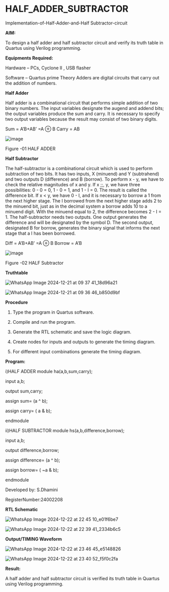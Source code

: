 # HALF_ADDER_SUBTRACTOR

Implementation-of-Half-Adder-and-Half Subtractor-circuit

**AIM:**

To design a half adder and half subtractor circuit and verify its truth table in Quartus using Verilog programming.

**Equipments Required:**

Hardware – PCs, Cyclone II , USB flasher 

Software – Quartus prime Theory Adders are digital circuits that carry out the addition of numbers.

**Half Adder**

Half adder is a combinational circuit that performs simple addition of two binary numbers. The input variables designate the augend and addend bits; the output variables produce the sum and carry. It is necessary to specify two output variables because the result may consist of two binary digits.

Sum = A’B+AB’ =A ⊕ B Carry = AB

![image](https://github.com/naavaneetha/HALF_ADDER_SUBTRACTOR/assets/154305477/bd4a0b2c-cdbc-4184-ab08-81578f121e1f)

Figure -01 HALF ADDER

**Half Subtractor**

The half-subtractor is a combinational circuit which is used to perform subtraction of two bits. It has two inputs, X (minuend) and Y (subtrahend) and two outputs D (difference) and B (borrow). To perform x - y, we have to check the relative magnitudes of x and y. If x ;;, y, we have three possibilities: 0 - 0 = 0, 1 - 0 = 1, and 1 - I = 0. The result is called the difference bit. If x < y, we have 0 - I, and it is necessary to borrow a 1 from the next higher stage. The I borrowed from the next higher stage adds 2 to the minuend bit, just as in the decimal system a borrow adds 10 to a minuend digit. With the minuend equal to 2, the difference becomes 2 - I = 1. The half-subtractor needs two outputs. One output generates the difference and will be designated by the symbol D. The second output, designated B for borrow, generates the binary signal that informs the next stage that a I has been borrowed. 

Diff = A’B+AB’ =A ⊕ B
Borrow = A’B

 ![image](https://github.com/naavaneetha/HALF_ADDER_SUBTRACTOR/assets/154305477/d76b099c-513f-4e7c-843a-e2fd028a531a)

Figure -02 HALF Subtractor

**Truthtable**

![WhatsApp Image 2024-12-21 at 09 37 41_18d96a21](https://github.com/user-attachments/assets/35b4182d-e199-4d26-9688-7629a12339d1)

![WhatsApp Image 2024-12-21 at 09 36 46_b850d9bf](https://github.com/user-attachments/assets/ad3371e7-f5fa-4623-b46e-33c01cee53e3)


**Procedure**

1.	Type the program in Quartus software.

2.	Compile and run the program.

3.	Generate the RTL schematic and save the logic diagram.

4.	Create nodes for inputs and outputs to generate the timing diagram.

5.	For different input combinations generate the timing diagram.


**Program:**

 i)HALF ADDER
 module ha(a,b,sum,carry);
 
 input a,b;
 
 output sum,carry;
 
 assign sum= (a ^ b);
 
 assign carry= ( a & b);
 
 endmodule
 
 ii)HALF SUBTRACTOR
 module hs(a,b,difference,borrow);
 
 input a,b;
 
 output difference,borrow;
 
 assign difference= (a ^ b);
 
 assign borrow= ( ~a & b);
 
 endmodule
 

Developed by: S.Dhamini

RegisterNumber:24002208

**RTL Schematic**

![WhatsApp Image 2024-12-22 at 22 45 10_e01f6be7](https://github.com/user-attachments/assets/03284168-629a-4a5a-a002-6c42331d1c3c)

![WhatsApp Image 2024-12-22 at 22 39 41_2334b6c5](https://github.com/user-attachments/assets/ffc8c88a-1802-43e4-b2ca-e0a49b584f83)

**Output/TIMING Waveform**

![WhatsApp Image 2024-12-22 at 23 46 45_e5148826](https://github.com/user-attachments/assets/2934975b-5a08-43f7-a81b-505afaebd167)

![WhatsApp Image 2024-12-22 at 23 40 52_f5f0c2fa](https://github.com/user-attachments/assets/dae9d661-7d76-4076-952f-b100454db550)

**Result:**

A half adder and half subtractor circuit is verified its truth table in Quartus using Verilog programming.


